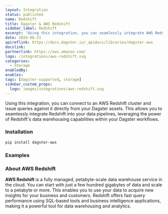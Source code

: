 ```yaml
---
layout: Integration
status: published
name: Redshift
title: Dagster & AWS Redshift
sidebar_label: Redshift
excerpt: 'Using this integration, you can seamlessly integrate AWS Redshift into your Dagster workflows, leveraging Redshifts data warehousing capabilities for your data pipelines.'
date: 2024-06-21
apireflink: https://docs.dagster.io/_apidocs/libraries/dagster-aws
docslink:
partnerlink: https://aws.amazon.com/
logo: /integrations/aws-redshift.svg
categories:
  - Storage
enabledBy:
enables:
tags: [dagster-supported, storage]
sidebar_custom_props:
  logo: images/integrations/aws-redshift.svg
---
```


Using this integration, you can connect to an AWS Redshift cluster and issue queries against it directly from your Dagster assets. This allows you to seamlessly integrate Redshift into your data pipelines, leveraging the power of Redshift's data warehousing capabilities within your Dagster workflows.

### Installation

```bash
pip install dagster-aws
```

### Examples

<CodeExample filePath="integrations/aws-redshift.py" language="python" />

### About AWS Redshift

**AWS Redshift** is a fully managed, petabyte-scale data warehouse service in the cloud. You can start with just a few hundred gigabytes of data and scale to a petabyte or more. This enables you to use your data to acquire new insights for your business and customers. Redshift offers fast query performance using SQL-based tools and business intelligence applications, making it a powerful tool for data warehousing and analytics.
